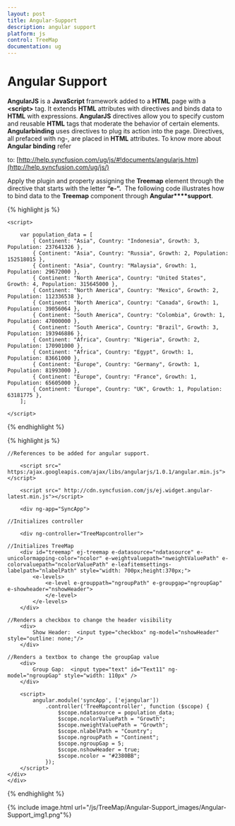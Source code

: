 ```yaml
---
layout: post
title: Angular-Support
description: angular support
platform: js
control: TreeMap
documentation: ug
---
```


# Angular Support

**AngularJS** is a **JavaScript** framework added to a **HTML** page with a **&lt;script&gt;** tag. It extends **HTML** attributes with directives and binds data to **HTML** with expressions. **AngularJS** directives allow you to specify custom and reusable **HTML** tags that moderate the behavior of certain elements. **Angularbinding** uses directives to plug its action into the page. Directives, all prefaced with ng-, are placed in **HTML** attributes. To know more about **Angular binding** refer 

to: [http://help.syncfusion.com/ug/js/#!documents/angularjs.htm](http://help.syncfusion.com/ug/js/)

Apply the plugin and property assigning the **Treemap** element through the directive that starts with the letter **“e-“.**  The following code illustrates how to bind data to the **Treemap** component through **Angular****support**.

{% highlight js %}

    <script>

        var population_data = [
            { Continent: "Asia", Country: "Indonesia", Growth: 3, Population: 237641326 },
            { Continent: "Asia", Country: "Russia", Growth: 2, Population: 152518015 },
            { Continent: "Asia", Country: "Malaysia", Growth: 1, Population: 29672000 },
            { Continent: "North America", Country: "United States", Growth: 4, Population: 315645000 },
            { Continent: "North America", Country: "Mexico", Growth: 2, Population: 112336538 },
            { Continent: "North America", Country: "Canada", Growth: 1, Population: 39056064 },
            { Continent: "South America", Country: "Colombia", Growth: 1, Population: 47000000 },
            { Continent: "South America", Country: "Brazil", Growth: 3, Population: 193946886 },
            { Continent: "Africa", Country: "Nigeria", Growth: 2, Population: 170901000 },
            { Continent: "Africa", Country: "Egypt", Growth: 1, Population: 83661000 },
            { Continent: "Europe", Country: "Germany", Growth: 1, Population: 81993000 },
            { Continent: "Europe", Country: "France", Growth: 1, Population: 65605000 },
            { Continent: "Europe", Country: "UK", Growth: 1, Population: 63181775 },
        ];

    </script>

{% endhighlight %}



{% highlight js %}

    //References to be added for angular support.

        <script src=" https:/ajax.googleapis.com/ajax/libs/angularjs/1.0.1/angular.min.js"></script>

        <script src=" http://cdn.syncfusion.com/js/ej.widget.angular-latest.min.js"></script>

        <div ng-app="SyncApp">
    
    //Initializes controller
    
        <div ng-controller="TreeMapcontroller">

    //Initializes TreeMap
        <div id="treemap" ej-treemap e-datasource="ndatasource" e-unicolormapping-color="ncolor" e-weightvaluepath="nweightValuePath" e-colorvaluepath="ncolorValuePath" e-leafitemsettings-labelpath="nlabelPath" style="width: 700px;height:370px;">
            <e-levels>
                <e-level e-grouppath="ngroupPath" e-groupgap="ngroupGap"                    e-showheader="nshowHeader">          
                </e-level>
            </e-levels>
        </div>
     
    //Renders a checkbox to change the header visibility
        <div>
            Show Header:  <input type="checkbox" ng-model="nshowHeader" style="outline: none;"/>   
        </div>
    
    //Renders a textbox to change the groupGap value 
        <div>
            Group Gap:  <input type="text" id="Text11" ng-model="ngroupGap" style="width: 110px" />
        </div> 
        
        <script>
            angular.module('syncApp', ['ejangular'])
                .controller('TreeMapcontroller', function ($scope) {
                    $scope.ndatasource = population_data;
                    $scope.ncolorValuePath = "Growth";
                    $scope.nweightValuePath = "Growth";
                    $scope.nlabelPath = "Country";                       
                    $scope.ngroupPath = "Continent";
                    $scope.ngroupGap = 5;
                    $scope.nshowHeader = true;
                    $scope.ncolor = "#2380BB";
                });
        </script> 
    </div>
    </div>


{% endhighlight %}



{% include image.html url="/js/TreeMap/Angular-Support_images/Angular-Support_img1.png"%}







